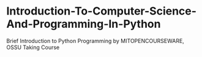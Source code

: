 # Introduction-To-Computer-Science-And-Programming-In-Python
Brief Introduction to Python Programming by MITOPENCOURSEWARE, OSSU Taking Course
